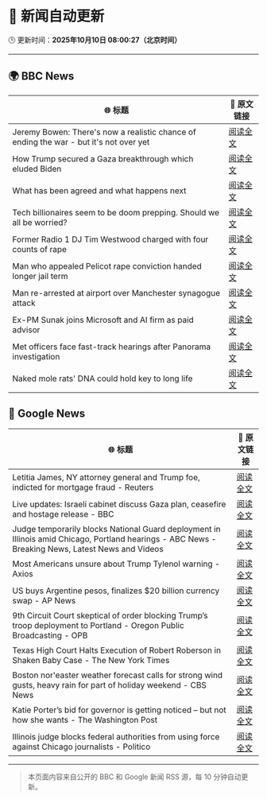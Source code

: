# 🧠 新闻自动更新

🕒 更新时间：**2025年10月10日 08:00:27（北京时间）**

---

## 🌍 BBC News

| 🌐 标题 | 🔗 原文链接 |
|--------|-------------|
| Jeremy Bowen: There's now a realistic chance of ending the war - but it's not over yet | [阅读全文](https://www.bbc.com/news/articles/cn5q04yr345o?at_medium=RSS&at_campaign=rss) |
| How Trump secured a Gaza breakthrough which eluded Biden | [阅读全文](https://www.bbc.com/news/articles/cj3yke64vp6o?at_medium=RSS&at_campaign=rss) |
| What has been agreed and what happens next | [阅读全文](https://www.bbc.com/news/articles/cvgqx7ygq41o?at_medium=RSS&at_campaign=rss) |
| Tech billionaires seem to be doom prepping. Should we all be worried? | [阅读全文](https://www.bbc.com/news/articles/cly17834524o?at_medium=RSS&at_campaign=rss) |
| Former Radio 1 DJ Tim Westwood charged with four counts of rape | [阅读全文](https://www.bbc.com/news/articles/ckge5zrl69xo?at_medium=RSS&at_campaign=rss) |
| Man who appealed Pelicot rape conviction handed longer jail term | [阅读全文](https://www.bbc.com/news/articles/cq65e2jdd3lo?at_medium=RSS&at_campaign=rss) |
| Man re-arrested at airport over Manchester synagogue attack | [阅读全文](https://www.bbc.com/news/articles/cz69q1p6376o?at_medium=RSS&at_campaign=rss) |
| Ex-PM Sunak joins Microsoft and AI firm as paid advisor | [阅读全文](https://www.bbc.com/news/articles/clyqe22pz81o?at_medium=RSS&at_campaign=rss) |
| Met officers face fast-track hearings after Panorama investigation | [阅读全文](https://www.bbc.com/news/articles/c1dqvp1exxxo?at_medium=RSS&at_campaign=rss) |
| Naked mole rats' DNA could hold key to long life | [阅读全文](https://www.bbc.com/news/articles/cz7rxy21lxwo?at_medium=RSS&at_campaign=rss) |

## 📰 Google News

| 🌐 标题 | 🔗 原文链接 |
|--------|-------------|
| Letitia James, NY attorney general and Trump foe, indicted for mortgage fraud - Reuters | [阅读全文](https://news.google.com/rss/articles/CBMikwFBVV95cUxNYmpVZkNnSmlLMUhOaEFIdFAyRjR5LThra3hCcGE3YXhIb0xJWm1RSUw3dlZ0MEFKMy1pNWpnazYyNjVNWlUyWl9jQzBhTkVHSE43TzhTbmhOTGlaZGdxcnhNaXNDTGxPeFVSMlNPMF9ZandnZkNoRHREYkt2NFQ4bDRLYV9RSkVya2tJeWRxSVd6RmM?oc=5) |
| Live updates: Israeli cabinet discuss Gaza plan, ceasefire and hostage release - BBC | [阅读全文](https://news.google.com/rss/articles/CBMiVEFVX3lxTE5RUENINEF0TGxRbGtNeTFUclZfTm0xUTc1UlFlUmRFTGlraENZd2s2Y3U0enRDUG0yNjJOdHBWRFdwR01ndEhWc2pxM0lYSG8wVS10dA?oc=5) |
| Judge temporarily blocks National Guard deployment in Illinois amid Chicago, Portland hearings - ABC News - Breaking News, Latest News and Videos | [阅读全文](https://news.google.com/rss/articles/CBMioAFBVV95cUxQMEpyOHNjMVJjUnZRYnpaaFp1Mm56U3hldlRfZEVmQmVTZ0RUcWt5RUZMVzgwc2g2OUN2V2pYLS1xcGdlbXdoc3otRFFQTm9kZkxzdkN5SUNIbWtlRUljeW5IV0FzNlhKZ2RMSzF2MUZsV05fMUpNMDQwaTV0d0pjbndtZmkycFdUdUdwZjh0LV9WLVNjc0FXLXNGNVRFSG5U0gGmAUFVX3lxTE5jc3JUSFRreHpGbUR4djVXb3FaUU53NE5DYmVpUHRMdi0yYTlDQnQtVi0tOF9pSWIyM0xQdkxKUkJmVTZWcEFaVWtfLWtuTUQxXzBROW5rZXRTX3p6aUx2dmgtMFpHeE80TGlEc2lvM3diRVBHeE44cHlROU1TbkRjTXo1NnZwVVZuSGhlS2pjOHhGXzgwTkhHMUdLek5Zd0lVQnNQUHc?oc=5) |
| Most Americans unsure about Trump Tylenol warning - Axios | [阅读全文](https://news.google.com/rss/articles/CBMie0FVX3lxTE5JNjBYdWpub0RJT2hCb2FNUFp0NW5YeTBaQnhsdWUxd3RPcm5lZTdFVWlxOE96YTJoeXh3aHV3bVdpUzlxeDdfT3RHN3dLeHRGZkN5b2ZnVjI0VEw0Qmk1c0FuUEliRHF3UzQwZ0tUUWtZelRXRUs1V0hIUQ?oc=5) |
| US buys Argentine pesos, finalizes $20 billion currency swap - AP News | [阅读全文](https://news.google.com/rss/articles/CBMipgFBVV95cUxOWDloaWJnTlVxRWp3NVR5TXZqQXVNQXRkYVllY2lKell3c0xvU1hqSkJDRGg4aVJ4Uy1QOC0yS0JsMkNCS2xHVWo5eFFEZ1RoUDZZTTNwem5lM3AzVUJWTThwbWtpLVBsS2JIUFF1OFZlVGVjN2d3ZUJRVkZjN3NjcTdzSWJQcF9wN2ZsZGxFNllmSjY1RWg3ZnRKa3duOXVqcVJvbVdR?oc=5) |
| 9th Circuit Court skeptical of order blocking Trump’s troop deployment to Portland - Oregon Public Broadcasting - OPB | [阅读全文](https://news.google.com/rss/articles/CBMikgFBVV95cUxNMVZvWlN3bGNlWmE4VFlnQzBOa0t6ZVBTc19LUFFBYlNIVkhMNjV6Wk4tOFEwRjZfb3dkQlVyMzNvME9fV1lUdk1TRVN3ZGtmdFVYQlZRQ19KR1JtOHZZNkZ0VUt5cGNPOXJZNTJydTJaaldVYmI3clFGVXU3Q3VHVkd2OVZCeEhib19QaExXQlZCdw?oc=5) |
| Texas High Court Halts Execution of Robert Roberson in Shaken Baby Case - The New York Times | [阅读全文](https://news.google.com/rss/articles/CBMiekFVX3lxTFA1NExyNmE3UGtSekVKdUotOGd2a1VUOEpBUE9jNG9WZm5kczZRM0tEdU54dHJKeThsOFQyTWY4LV82aGNxcWdEcW5aTWZmT1I5R1FhWVZTQ21KM1cxMEd3b3lIOW03Nkc1akNBWjJTaURieE5HUTA3QnVR?oc=5) |
| Boston nor'easter weather forecast calls for strong wind gusts, heavy rain for part of holiday weekend - CBS News | [阅读全文](https://news.google.com/rss/articles/CBMif0FVX3lxTE1NUHhWUUE3RnAyTEwySGVleFZzU2ZCZVV0dWlnUkRGMVRFSWRFQ2hBZkZtNkNIQzV5UUpCSFJFS2hKTVcxR0UwSDF3aVFtaHdTTjlJTFp1UGY0M21zcnR1LWdsTnpCLTExRnIyNlhYZmVoeWN5YjJpNXQxZEZSa2s?oc=5) |
| Katie Porter’s bid for governor is getting noticed – but not how she wants - The Washington Post | [阅读全文](https://news.google.com/rss/articles/CBMingFBVV95cUxQZUlwNVU3YUgzT1cxX0xaQlctclNVYnc4ZDB6MG9iSUxZbjB1VFI4Z1I2c2lFeV9xYkF1WEVyRGZrN1dEMFZqaU5iTzNNcnJDaDhZRF91NHBSLWVGUTA3SWdTWEhEWThBbDhiMm9UYlYydks2OFV4cGFWMGtTY1hoTzlMcmU2M29wOENEZVJwQTdpeEJuUjVsYUtXaDQ2dw?oc=5) |
| Illinois judge blocks federal authorities from using force against Chicago journalists - Politico | [阅读全文](https://news.google.com/rss/articles/CBMiiAFBVV95cUxOa0hwVEJXY2U0VUc3YWRYVzNzZ0xzTDR2NkxpbUg2TURJUXVBTEFpQ2VlQ0dhY0trM1JCYUJHNmhUaE5xeUM2eEcxeHhnOU9nc2RnanpnWm53NE9JTHpTZmNKLXVwN21GbG9iQmhHQ3MtMTMwTFlLYWJEQjNsM2lfZ3NCSEVoOTJY?oc=5) |

---
> 本页面内容来自公开的 BBC 和 Google 新闻 RSS 源，每 10 分钟自动更新。